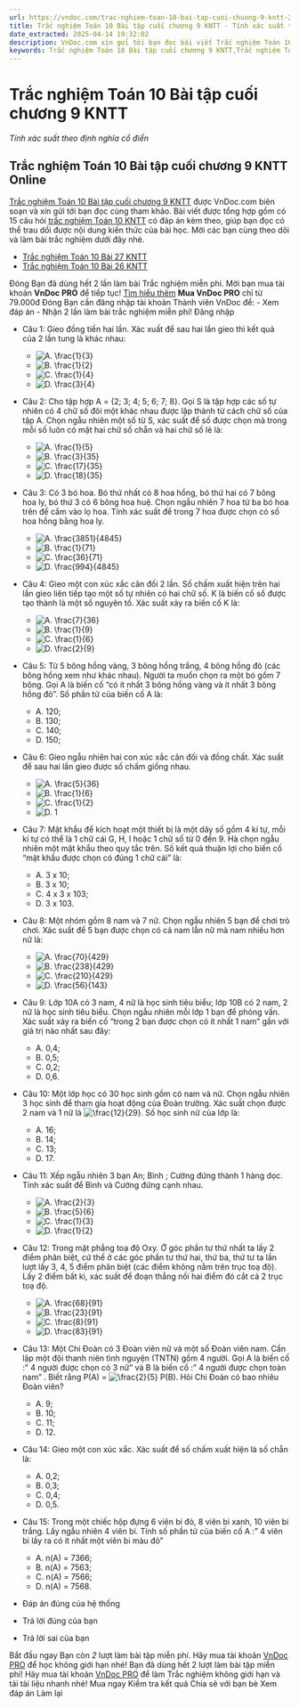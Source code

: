 ```yaml
---
url: https://vndoc.com/trac-nghiem-toan-10-bai-tap-cuoi-chuong-9-kntt-288636
title: Trắc nghiệm Toán 10 Bài tập cuối chương 9 KNTT - Tính xác suất theo định nghĩa cổ điển - VnDoc.com
date_extracted: 2025-04-14 19:32:02
description: VnDoc.com xin gửi tới bạn đọc bài viết Trắc nghiệm Toán 10 Bài tập cuối chương 9 KNTT. Mời các bạn cùng tham khảo chi tiết.
keywords: Trắc nghiệm Toán 10 Bài tập cuối chương 9 KNTT,Trắc nghiệm Toán 10 Bài tập cuối chương 9 KNTT online,trắc nghiệm toán 10,trắc nghiệm toán 10 KNTT,bài tập cuối chương 9,toán 10,toán lớp 10,toán 10 KNTT
---
```


# Trắc nghiệm Toán 10 Bài tập cuối chương 9 KNTT
 _Tính xác suất theo định nghĩa cổ điển_
## Trắc nghiệm Toán 10 Bài tập cuối chương 9 KNTT Online
[Trắc nghiệm Toán 10 Bài tập cuối chương 9 KNTT](<https://vndoc.com/trac-nghiem-toan-10-bai-tap-cuoi-chuong-9-kntt-288636>) được VnDoc.com biên soạn và xin gửi tới bạn đọc cùng tham khảo. Bài viết được tổng hợp gồm có 15 câu hỏi [trắc nghiệm Toán 10 KNTT](<https://vndoc.com/test-mon-toan-lop10>) có đáp án kèm theo, giúp bạn đọc có thể trau dồi được nội dung kiến thức của bài học. Mời các bạn cùng theo dõi và làm bài trắc nghiệm dưới đây nhé.
  * [Trắc nghiệm Toán 10 Bài 27 KNTT](<https://vndoc.com/trac-nghiem-toan-10-bai-27-kntt-288634>)
  * [Trắc nghiệm Toán 10 Bài 26 KNTT](<https://vndoc.com/trac-nghiem-toan-10-bai-26-kntt-288633>)

Đóng
Bạn đã dùng hết 2 lần làm bài Trắc nghiệm miễn phí. Mời bạn mua tài khoản **VnDoc PRO** để tiếp tục\! [Tìm hiểu thêm](</pro>)
**Mua VnDoc PRO** chỉ từ 79.000đ
Đóng
Bạn cần đăng nhập tài khoản Thành viên VnDoc để:
\- Xem đáp án
\- Nhận 2 lần làm bài trắc nghiệm miễn phí\!
Đăng nhập 
  * Câu 1:
Gieo đồng tiền hai lần. Xác xuất để sau hai lần gieo thì kết quả của 2 lần tung là khác nhau:
    * ![A. \\frac{1}{3}](https://tex.vdoc.vn?tex=A.%20%5Cfrac%7B1%7D%7B3%7D)
    * ![B. \\frac{1}{2}](https://tex.vdoc.vn?tex=B.%20%5Cfrac%7B1%7D%7B2%7D)
    * ![C. \\frac{1}{4}](https://tex.vdoc.vn?tex=C.%20%5Cfrac%7B1%7D%7B4%7D)
    * ![D. \\frac{3}{4}](https://tex.vdoc.vn?tex=D.%20%5Cfrac%7B3%7D%7B4%7D)
  * Câu 2:
Cho tập hợp A = \{2; 3; 4; 5; 6; 7; 8\}. Gọi S là tập hợp các số tự nhiên có 4 chữ số đôi một khác nhau được lập thành từ cách chữ số của tập A. Chọn ngẫu nhiên một số từ S, xác suất để số được chọn mà trong mỗi số luôn có mặt hai chữ số chẵn và hai chữ số lẻ là:
    * ![A. \\frac{1}{5}](https://tex.vdoc.vn?tex=A.%20%5Cfrac%7B1%7D%7B5%7D)
    * ![B. \\frac{3}{35}](https://tex.vdoc.vn?tex=B.%20%5Cfrac%7B3%7D%7B35%7D)
    * ![C. \\frac{17}{35}](https://tex.vdoc.vn?tex=C.%20%5Cfrac%7B17%7D%7B35%7D)
    * ![D. \\frac{18}{35}](https://tex.vdoc.vn?tex=D.%20%5Cfrac%7B18%7D%7B35%7D)
  * Câu 3:
Có 3 bó hoa. Bó thứ nhất có 8 hoa hồng, bó thứ hai có 7 bông hoa ly, bó thứ 3 có 6 bông hoa huệ. Chọn ngẫu nhiên 7 hoa từ ba bó hoa trên để cắm vào lọ hoa. Tính xác suất để trong 7 hoa được chọn có số hoa hồng bằng hoa ly.
    * ![A. \\frac{3851}{4845}](https://tex.vdoc.vn?tex=A.%20%5Cfrac%7B3851%7D%7B4845%7D)
    * ![B. \\frac{1}{71}](https://tex.vdoc.vn?tex=B.%20%5Cfrac%7B1%7D%7B71%7D)
    * ![C. \\frac{36}{71}](https://tex.vdoc.vn?tex=C.%20%5Cfrac%7B36%7D%7B71%7D)
    * ![D. \\frac{994}{4845}](https://tex.vdoc.vn?tex=D.%20%5Cfrac%7B994%7D%7B4845%7D)
  * Câu 4:
Gieo một con xúc xắc cân đối 2 lần. Số chấm xuất hiện trên hai lần gieo liên tiếp tạo một số tự nhiên có hai chữ số. K là biến cố số được tạo thành là một số nguyên tố. Xác suất xảy ra biến cố K là:
    * ![A. \\frac{7}{36}](https://tex.vdoc.vn?tex=A.%20%5Cfrac%7B7%7D%7B36%7D)
    * ![B. \\frac{1}{9}](https://tex.vdoc.vn?tex=B.%20%5Cfrac%7B1%7D%7B9%7D)
    * ![C. \\frac{1}{6}](https://tex.vdoc.vn?tex=C.%20%5Cfrac%7B1%7D%7B6%7D)
    * ![D. \\frac{2}{9}](https://tex.vdoc.vn?tex=D.%20%5Cfrac%7B2%7D%7B9%7D)
  * Câu 5:
Từ 5 bông hồng vàng, 3 bông hồng trắng, 4 bông hồng đỏ \(các bông hồng xem như khác nhau\). Người ta muốn chọn ra một bó gồm 7 bông. Gọi A là biến cố “có ít nhất 3 bông hồng vàng và ít nhất 3 bông hồng đỏ”. Số phần tử của biến cố A là:
    * A. 120;
    * B. 130;
    * C. 140;
    * D. 150;
  * Câu 6:
Gieo ngẫu nhiên hai con xúc xắc cân đối và đồng chất. Xác suất để sau hai lần gieo được số chấm giống nhau.
    * ![A. \\frac{5}{36}](https://tex.vdoc.vn?tex=A.%20%5Cfrac%7B5%7D%7B36%7D)
    * ![B. \\frac{1}{6}](https://tex.vdoc.vn?tex=B.%20%5Cfrac%7B1%7D%7B6%7D)
    * ![C. \\frac{1}{2}](https://tex.vdoc.vn?tex=C.%20%5Cfrac%7B1%7D%7B2%7D)
    * ![D. 1](https://tex.vdoc.vn?tex=D.%201)
  * Câu 7:
Mật khẩu để kích hoạt một thiết bị là một dãy số gồm 4 kí tự, mỗi kí tự có thể là 1 chữ cái G, H, I hoặc 1 chữ số từ 0 đến 9. Hà chọn ngẫu nhiên một mật khẩu theo quy tắc trên. Số kết quả thuận lợi cho biến cố “mật khẩu được chọn có đúng 1 chữ cái” là:
    * A. 3 x 10;
    * B. 3 x 10;
    * C. 4 x 3 x 103;
    * D. 3 x 103.
  * Câu 8:
Một nhóm gồm 8 nam và 7 nữ. Chọn ngẫu nhiên 5 bạn để chơi trò chơi. Xác suất để 5 bạn được chọn có cả nam lẫn nữ mà nam nhiều hơn nữ là:
    * ![A. \\frac{70}{429}](https://tex.vdoc.vn?tex=A.%20%5Cfrac%7B70%7D%7B429%7D)
    * ![B. \\frac{238}{429}](https://tex.vdoc.vn?tex=B.%20%5Cfrac%7B238%7D%7B429%7D)
    * ![C. \\frac{210}{429}](https://tex.vdoc.vn?tex=C.%20%5Cfrac%7B210%7D%7B429%7D)
    * ![D. \\frac{56}{143}](https://tex.vdoc.vn?tex=D.%20%5Cfrac%7B56%7D%7B143%7D)
  * Câu 9:
Lớp 10A có 3 nam, 4 nữ là học sinh tiêu biểu; lớp 10B có 2 nam, 2 nữ là học sinh tiêu biểu. Chọn ngẫu nhiên mỗi lớp 1 bạn để phỏng vấn. Xác suất xảy ra biến cố “trong 2 bạn được chọn có ít nhất 1 nam” gần với giá trị nào nhất sau đây:
    * A. 0,4;
    * B. 0,5;
    * C. 0,2;
    * D. 0,6.
  * Câu 10:
Một lớp học có 30 học sinh gồm có nam và nữ. Chọn ngẫu nhiên 3 học sinh để tham gia hoạt động của Đoàn trường. Xác suất chọn được 2 nam và 1 nữ là ![\\frac{12}{29}](https://tex.vdoc.vn?tex=%5Cfrac%7B12%7D%7B29%7D). Số học sinh nữ của lớp là:
    * A. 16;
    * B. 14;
    * C. 13;
    * D. 17.
  * Câu 11:
Xếp ngẫu nhiên 3 bạn An; Bình ; Cường đứng thành 1 hàng dọc. Tính xác suất để Bình và Cường đứng cạnh nhau.
    * ![A. \\frac{2}{3}](https://tex.vdoc.vn?tex=A.%20%5Cfrac%7B2%7D%7B3%7D)
    * ![B. \\frac{5}{6}](https://tex.vdoc.vn?tex=B.%20%5Cfrac%7B5%7D%7B6%7D)
    * ![C. \\frac{1}{3}](https://tex.vdoc.vn?tex=C.%20%5Cfrac%7B1%7D%7B3%7D)
    * ![D. \\frac{1}{2}](https://tex.vdoc.vn?tex=D.%20%5Cfrac%7B1%7D%7B2%7D)
  * Câu 12:
Trong mặt phẳng toạ độ Oxy. Ở góc phần tư thứ nhất ta lấy 2 điểm phân biệt, cứ thế ở các góc phần tư thứ hai, thứ ba, thứ tư ta lần lượt lấy 3, 4, 5 điểm phân biệt \(các điểm không nằm trên trục toạ độ\). Lấy 2 điểm bất kì, xác suất để đoạn thẳng nối hai điểm đó cắt cả 2 trục toạ độ.
    * ![A. \\frac{68}{91}](https://tex.vdoc.vn?tex=A.%20%5Cfrac%7B68%7D%7B91%7D)
    * ![B. \\frac{23}{91}](https://tex.vdoc.vn?tex=B.%20%5Cfrac%7B23%7D%7B91%7D)
    * ![C. \\frac{8}{91}](https://tex.vdoc.vn?tex=C.%20%5Cfrac%7B8%7D%7B91%7D)
    * ![D. \\frac{83}{91}](https://tex.vdoc.vn?tex=D.%20%5Cfrac%7B83%7D%7B91%7D)
  * Câu 13:
Một Chi Đoàn có 3 Đoàn viên nữ và một số Đoàn viên nam. Cần lập một đội thanh niên tình nguyện \(TNTN\) gồm 4 người. Gọi A là biến cố :” 4 người được chọn có 3 nữ” và B là biến cố :” 4 người được chọn toàn nam” . Biết rằng P\(A\) = ![\\frac{2}{5}](https://tex.vdoc.vn?tex=%5Cfrac%7B2%7D%7B5%7D) P\(B\). Hỏi Chi Đoàn có bao nhiêu Đoàn viên?
    * A. 9;
    * B. 10;
    * C. 11;
    * D. 12.
  * Câu 14:
Gieo một con xúc xắc. Xác suất để số chấm xuất hiện là số chẵn là:
    * A. 0,2;
    * B. 0,3;
    * C. 0,4;
    * D. 0,5.
  * Câu 15:
Trong một chiếc hộp đựng 6 viên bi đỏ, 8 viên bi xanh, 10 viên bi trắng. Lấy ngẫu nhiên 4 viên bi. Tính số phần tử của biến cố A :” 4 viên bi lấy ra có ít nhất một viên bi màu đỏ”
    * A. n\(A\) = 7366;
    * B. n\(A\) = 7563;
    * C. n\(A\) = 7566;
    * D. n\(A\) = 7568.

  * Đáp án đúng của hệ thống
  * Trả lời đúng của bạn
  * Trả lời sai của bạn

Bắt đầu ngay
Bạn còn _2_ lượt làm bài tập miễn phí. Hãy mua tài khoản [VnDoc PRO](</pro>) để học không giới hạn nhé\!  Bạn đã dùng hết 2 lượt làm bài tập miễn phí\! Hãy mua tài khoản [VnDoc PRO](</pro>) để làm Trắc nghiệm không giới hạn và tải tài liệu nhanh nhé\!  Mua ngay
Kiểm tra kết quả Chia sẻ với bạn bè Xem đáp án Làm lại
